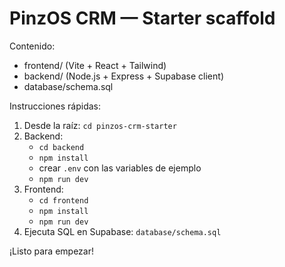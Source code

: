 # PinzOS CRM — Starter scaffold

Contenido:
- frontend/ (Vite + React + Tailwind)
- backend/ (Node.js + Express + Supabase client)
- database/schema.sql

Instrucciones rápidas:
1. Desde la raíz: `cd pinzos-crm-starter`
2. Backend:
   - `cd backend`
   - `npm install`
   - crear `.env` con las variables de ejemplo
   - `npm run dev`
3. Frontend:
   - `cd frontend`
   - `npm install`
   - `npm run dev`
4. Ejecuta SQL en Supabase: `database/schema.sql`

¡Listo para empezar!
